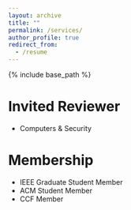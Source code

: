 ```yaml
---
layout: archive
title: ""
permalink: /services/
author_profile: true
redirect_from:
  - /resume
---
```


{% include base_path %}

# Invited Reviewer
* Computers & Security

  
# Membership

* IEEE Graduate Student Member<br /> 
* ACM Student Member<br /> 
* CCF Member<br /> 



<!-- # Intership -->


  
